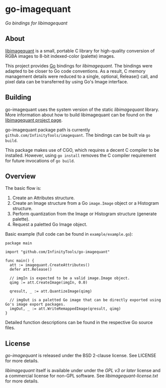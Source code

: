 # go-imagequant
*Go bindings for libimagequant*

## About

[libimagequant](https://github.com/ImageOptim/libimagequant/) is a small, portable C library for high-quality conversion of RGBA images to 8-bit indexed-color (palette) images.

This project provides [Go](https://golang.org/) bindings for *libimagequant*. The bindings were adapted to be closer to Go code conventions. As a result, C memory management details were reduced to a single, optional, Release() call, and pixel data can be transferred by using Go's Image interface.

## Building

go-imagequant uses the system version of the static *libimagequant* library. More information about how to build libimagequant can be found on the [libimagequant project page](https://github.com/ImageOptim/libimagequant/).

go-imagequant package path is currently `github.com/InfinityTools/imagequant`. The bindings can be built via `go build`.

This package makes use of CGO, which requires a decent C compiler to be installed. However, using `go install` removes the C compiler requirement for future invocations of `go build`.

## Overview

The basic flow is:
1. Create an Attributes structure.
2. Create an Image structure from a Go `image.Image` object or a Histogram structure.
3. Perform quantization from the Image or Histogram structure (generate palette).
4. Request a paletted Go Image object.

Basic example (full code can be found in `example/example.go`):
```
package main

import "github.com/InfinityTools/go-imagequant"

func main() {
  att := imagequant.CreateAttributes()
  defer att.Release()

  // imgIn is expected to be a valid image.Image object.
  qimg := att.CreateImage(imgIn, 0.0)

  qresult, _ := att.QuantizeImage(qimg)

  // imgOut is a paletted Go image that can be directly exported using Go's image export packages.
  imgOut, _ := att.WriteRemappedImage(qresult, qimg)
}
```

Detailed function descriptions can be found in the respective Go source files.

## License

*go-imagequant* is released under the BSD 2-clause license. See LICENSE for more details.

*libimagequant* itself is available under under the *GPL v3 or later* license and a commercial license for non-GPL software. See *libimagequant-license.txt* for more details.
